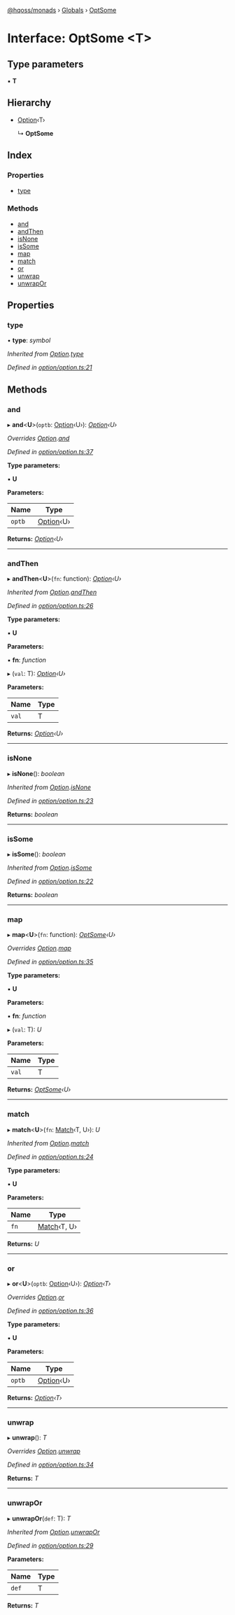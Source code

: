 [@hqoss/monads](../README.md) › [Globals](../globals.md) › [OptSome](optsome.md)

# Interface: OptSome <**T**>

## Type parameters

▪ **T**

## Hierarchy

* [Option](option.md)‹T›

  ↳ **OptSome**

## Index

### Properties

* [type](optsome.md#type)

### Methods

* [and](optsome.md#and)
* [andThen](optsome.md#andthen)
* [isNone](optsome.md#isnone)
* [isSome](optsome.md#issome)
* [map](optsome.md#map)
* [match](optsome.md#match)
* [or](optsome.md#or)
* [unwrap](optsome.md#unwrap)
* [unwrapOr](optsome.md#unwrapor)

## Properties

###  type

• **type**: *symbol*

*Inherited from [Option](option.md).[type](option.md#type)*

*Defined in [option/option.ts:21](https://github.com/qworks-io/monads/blob/61eb289/src/option/option.ts#L21)*

## Methods

###  and

▸ **and**<**U**>(`optb`: [Option](option.md)‹U›): *[Option](option.md)‹U›*

*Overrides [Option](option.md).[and](option.md#and)*

*Defined in [option/option.ts:37](https://github.com/qworks-io/monads/blob/61eb289/src/option/option.ts#L37)*

**Type parameters:**

▪ **U**

**Parameters:**

Name | Type |
------ | ------ |
`optb` | [Option](option.md)‹U› |

**Returns:** *[Option](option.md)‹U›*

___

###  andThen

▸ **andThen**<**U**>(`fn`: function): *[Option](option.md)‹U›*

*Inherited from [Option](option.md).[andThen](option.md#andthen)*

*Defined in [option/option.ts:26](https://github.com/qworks-io/monads/blob/61eb289/src/option/option.ts#L26)*

**Type parameters:**

▪ **U**

**Parameters:**

▪ **fn**: *function*

▸ (`val`: T): *[Option](option.md)‹U›*

**Parameters:**

Name | Type |
------ | ------ |
`val` | T |

**Returns:** *[Option](option.md)‹U›*

___

###  isNone

▸ **isNone**(): *boolean*

*Inherited from [Option](option.md).[isNone](option.md#isnone)*

*Defined in [option/option.ts:23](https://github.com/qworks-io/monads/blob/61eb289/src/option/option.ts#L23)*

**Returns:** *boolean*

___

###  isSome

▸ **isSome**(): *boolean*

*Inherited from [Option](option.md).[isSome](option.md#issome)*

*Defined in [option/option.ts:22](https://github.com/qworks-io/monads/blob/61eb289/src/option/option.ts#L22)*

**Returns:** *boolean*

___

###  map

▸ **map**<**U**>(`fn`: function): *[OptSome](optsome.md)‹U›*

*Overrides [Option](option.md).[map](option.md#map)*

*Defined in [option/option.ts:35](https://github.com/qworks-io/monads/blob/61eb289/src/option/option.ts#L35)*

**Type parameters:**

▪ **U**

**Parameters:**

▪ **fn**: *function*

▸ (`val`: T): *U*

**Parameters:**

Name | Type |
------ | ------ |
`val` | T |

**Returns:** *[OptSome](optsome.md)‹U›*

___

###  match

▸ **match**<**U**>(`fn`: [Match](match.md)‹T, U›): *U*

*Inherited from [Option](option.md).[match](option.md#match)*

*Defined in [option/option.ts:24](https://github.com/qworks-io/monads/blob/61eb289/src/option/option.ts#L24)*

**Type parameters:**

▪ **U**

**Parameters:**

Name | Type |
------ | ------ |
`fn` | [Match](match.md)‹T, U› |

**Returns:** *U*

___

###  or

▸ **or**<**U**>(`optb`: [Option](option.md)‹U›): *[Option](option.md)‹T›*

*Overrides [Option](option.md).[or](option.md#or)*

*Defined in [option/option.ts:36](https://github.com/qworks-io/monads/blob/61eb289/src/option/option.ts#L36)*

**Type parameters:**

▪ **U**

**Parameters:**

Name | Type |
------ | ------ |
`optb` | [Option](option.md)‹U› |

**Returns:** *[Option](option.md)‹T›*

___

###  unwrap

▸ **unwrap**(): *T*

*Overrides [Option](option.md).[unwrap](option.md#unwrap)*

*Defined in [option/option.ts:34](https://github.com/qworks-io/monads/blob/61eb289/src/option/option.ts#L34)*

**Returns:** *T*

___

###  unwrapOr

▸ **unwrapOr**(`def`: T): *T*

*Inherited from [Option](option.md).[unwrapOr](option.md#unwrapor)*

*Defined in [option/option.ts:29](https://github.com/qworks-io/monads/blob/61eb289/src/option/option.ts#L29)*

**Parameters:**

Name | Type |
------ | ------ |
`def` | T |

**Returns:** *T*

